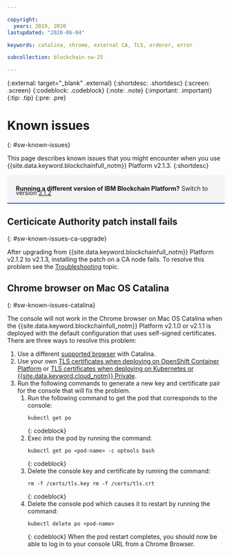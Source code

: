 ```yaml
---

copyright:
  years: 2019, 2020
lastupdated: "2020-06-04"

keywords: catalina, chrome, external CA, TLS, orderer, error

subcollection: blockchain-sw-25

---
```


{:external: target="_blank" .external}
{:shortdesc: .shortdesc}
{:screen: .screen}
{:codeblock: .codeblock}
{:note: .note}
{:important: .important}
{:tip: .tip}
{:pre: .pre}

# Known issues
{: #sw-known-issues}

This page describes known issues that you might encounter when you use {{site.data.keyword.blockchainfull_notm}} Platform v2.1.3.
{:shortdesc}

<div style="background-color: #f4f4f4; padding-left: 20px; border-bottom: 2px solid #0f62fe; padding-top: 12px; padding-bottom: 4px; margin-bottom: 16px;">
  <p style="line-height: 10px;">
    <strong>Running a different version of IBM Blockchain Platform?</strong> Switch to version
    <a href="https://cloud.ibm.com/docs/blockchain-sw?topic=blockchain-sw-sw-known-issues">2.1.2</a>
    </p>
</div>


## Certicicate Authority patch install fails
{: #sw-known-issues-ca-upgrade}

After upgrading from {{site.data.keyword.blockchainfull_notm}} Platform v2.1.2 to v2.1.3, installing the patch on a CA node fails. To resolve this problem see the [Troubleshooting](/docs/blockchain-sw-25?topic=blockchain-sw-25-ibp-v2-troubleshooting#ibp-v2-troubleshooting-ca-upgrade-fails) topic.


## Chrome browser on Mac OS Catalina
{: #sw-known-issues-catalina}

The console will not work in the Chrome browser on Mac OS Catalina when the {{site.data.keyword.blockchainfull_notm}} Platform v2.1.0 or v2.1.1 is deployed with the default configuration that uses self-signed certificates. There are three ways to resolve this problem:

1.  Use a different [supported browser](/docs/blockchain-sw-25?topic=blockchain-sw-25-deploy-ocp#deploy-ocp-browsers) with Catalina.
2. Use your own [TLS certificates when deploying on OpenShift Container Platform](/docs/blockchain-sw-25?topic=blockchain-sw-25-deploy-ocp#use-your-own-tls-certificates-optional-) or [TLS certificates when deploying on Kubernetes or {{site.data.keyword.cloud_notm}} Private](/docs/blockchain-sw-25?topic=blockchain-sw-25-deploy-k8#use-your-own-tls-certificates-optional-).
3. Run the following commands to generate a new key and certificate pair for the console that will fix the problem.
   1. Run the following command to get the pod that corresponds to the console:
      ```
      kubectl get po
      ```
      {: codeblock}
   2. Exec into the pod by running the command:
      ```
      kubectl get po <pod-name> -c optools bash
      ```
      {: codeblock}
   3. Delete the console key and certificate by running the command:
      ```
      rm -f /certs/tls.key rm -f /certs/tls.crt
      ```
      {: codeblock}
   4. Delete the console pod which causes it to restart by running the command:
      ```
      kubectl delete po <pod-name>
      ```
      {: codeblock}
    When the pod restart completes, you should now be able to log in to your console URL from a Chrome Browser.


